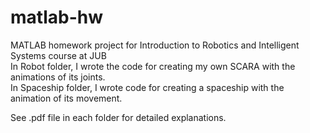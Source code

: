 # matlab-hw
MATLAB homework project for Introduction to Robotics and Intelligent Systems course at JUB<br/>
In Robot folder, I wrote the code for creating my own SCARA with the animations of its joints.<br/>
In Spaceship folder, I wrote code for creating a spaceship with the animation of its movement.<br/>

See .pdf file in each folder for detailed explanations.
